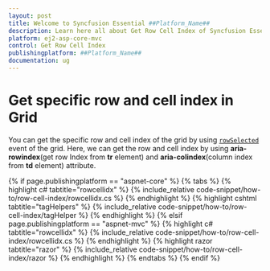 ```yaml
---
layout: post
title: Welcome to Syncfusion Essential ##Platform_Name##
description: Learn here all about Get Row Cell Index of Syncfusion Essential ##Platform_Name## widgets based on HTML5 and jQuery.
platform: ej2-asp-core-mvc
control: Get Row Cell Index
publishingplatform: ##Platform_Name##
documentation: ug
---
```



# Get specific row and cell index in Grid

You can get the specific row and cell index of the grid by using [`rowSelected`](https://help.syncfusion.com/cr/aspnetcore-js2/Syncfusion.EJ2.Grids.Grid.html#Syncfusion_EJ2_Grids_Grid_RowSelected) event of the grid. Here, we can get the row and cell index by using **aria-rowindex**(get row Index from **tr** element) and **aria-colindex**(column index from **td** element) attribute.

{% if page.publishingplatform == "aspnet-core" %}
{% tabs %}
{% highlight c# tabtitle="rowcellidx" %}
{% include_relative code-snippet/how-to/row-cell-index/rowcellidx.cs %}
{% endhighlight %}
{% highlight cshtml tabtitle="tagHelpers" %}
{% include_relative code-snippet/how-to/row-cell-index/tagHelper %}
{% endhighlight %}
{% elsif page.publishingplatform == "aspnet-mvc" %}
{% highlight c# tabtitle="rowcellidx" %}
{% include_relative code-snippet/how-to/row-cell-index/rowcellidx.cs %}
{% endhighlight %}
{% highlight razor tabtitle="razor" %}
{% include_relative code-snippet/how-to/row-cell-index/razor %}
{% endhighlight %}
{% endtabs %}
{% endif %}


